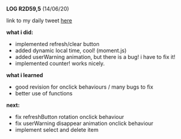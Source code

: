 **LOG R2D59,5** (14/06/20)

link to my daily tweet [here](https://twitter.com/Nightcoder2/status/1272179979678343168)


**what i did:**

- implemented refresh/clear button
- added dynamic local time, cool! (moment.js)
- added userWarning animation, but there is a bug! i have to fix it!
- implemented counter! works nicely.

**what i learned**

- good revision for onclick behaviours / many bugs to fix
- better use of functions

**next:**

- fix refreshButton rotation onclick behaviour
- fix userWarning disappear animation onclick behaviour
- implement select and delete item
